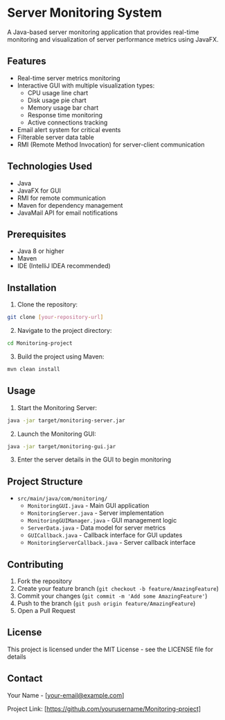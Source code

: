 # Server Monitoring System

A Java-based server monitoring application that provides real-time monitoring and visualization of server performance metrics using JavaFX.

## Features

- Real-time server metrics monitoring
- Interactive GUI with multiple visualization types:
  - CPU usage line chart
  - Disk usage pie chart
  - Memory usage bar chart
  - Response time monitoring
  - Active connections tracking
- Email alert system for critical events
- Filterable server data table
- RMI (Remote Method Invocation) for server-client communication

## Technologies Used

- Java
- JavaFX for GUI
- RMI for remote communication
- Maven for dependency management
- JavaMail API for email notifications

## Prerequisites

- Java 8 or higher
- Maven
- IDE (IntelliJ IDEA recommended)

## Installation

1. Clone the repository:
```bash
git clone [your-repository-url]
```

2. Navigate to the project directory:
```bash
cd Monitoring-project
```

3. Build the project using Maven:
```bash
mvn clean install
```

## Usage

1. Start the Monitoring Server:
```bash
java -jar target/monitoring-server.jar
```

2. Launch the Monitoring GUI:
```bash
java -jar target/monitoring-gui.jar
```

3. Enter the server details in the GUI to begin monitoring

## Project Structure

- `src/main/java/com/monitoring/`
  - `MonitoringGUI.java` - Main GUI application
  - `MonitoringServer.java` - Server implementation
  - `MonitoringGUIManager.java` - GUI management logic
  - `ServerData.java` - Data model for server metrics
  - `GUICallback.java` - Callback interface for GUI updates
  - `MonitoringServerCallback.java` - Server callback interface

## Contributing

1. Fork the repository
2. Create your feature branch (`git checkout -b feature/AmazingFeature`)
3. Commit your changes (`git commit -m 'Add some AmazingFeature'`)
4. Push to the branch (`git push origin feature/AmazingFeature`)
5. Open a Pull Request

## License

This project is licensed under the MIT License - see the LICENSE file for details

## Contact

Your Name - [your-email@example.com]

Project Link: [https://github.com/yourusername/Monitoring-project]
